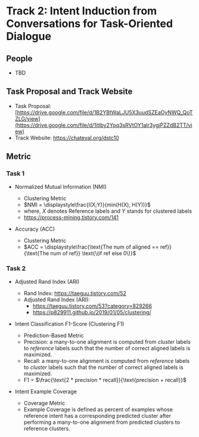 # Track 2: Intent Induction from Conversations for Task-Oriented Dialogue

## People

- TBD

## Task Proposal and Track Website

- Task Proposal: [https://drive.google.com/file/d/1B2YBtWaLJU5X3uudSZEaOyNWQ_QoTZLG/view](https://drive.google.com/file/d/1itlby2Ypq3sRVtOY1alr3ygjPZZdB2TT/view)
- Track Website: [https://chateval.org/dstc10 ](https://github.com/amazon-research/dstc11-track2-intent-induction)

## Metric

### Task 1

- Normalized Mutual Information (NMI)

  - Clustering Metric
  - $NMI = \displaystyle\frac{I(X;Y)}{min(H(X), H(Y))}$
  - where, $X$ denotes Reference labels and $Y$ stands for clustered labels
  - https://process-mining.tistory.com/141


- Accuracy (ACC)

  - Clustering Metric
  - $ACC = \displaystyle\frac{\text{The num of aligned == ref}}{\text{The num of ref}} \text{\(if ref else 0\)}$


### Task 2

- Adjusted Rand Index (ARI)

  - Rand Index: https://taeguu.tistory.com/52
  - Adjusted Rand Index (ARI): 
    - https://taeguu.tistory.com/53?category=829266
    - https://p829911.github.io/2019/01/05/clustering/


- Intent Classification F1-Score (Clustering F1)

  - Prediction-Based Metric
  - Precision: a many-to-one alignment is computed from *cluster* labels to *reference* labels such that the number of correct aligned labels is maximized. 
  - Recall: a many-to-one alignment is computed from *reference* labels to *cluster* labels such that the number of correct aligned labels is maximized.
  - F1 = $\frac{\text{2 * precision * recall}}{\text{precision + recall}}$


- Intent Example Coverage

  - Coverage Metric
  - Example Coverage is defined as percent of examples whose reference intent has a corresponding predicted cluster after performing a many-to-one alignment from predicted clusters to reference clusters.
